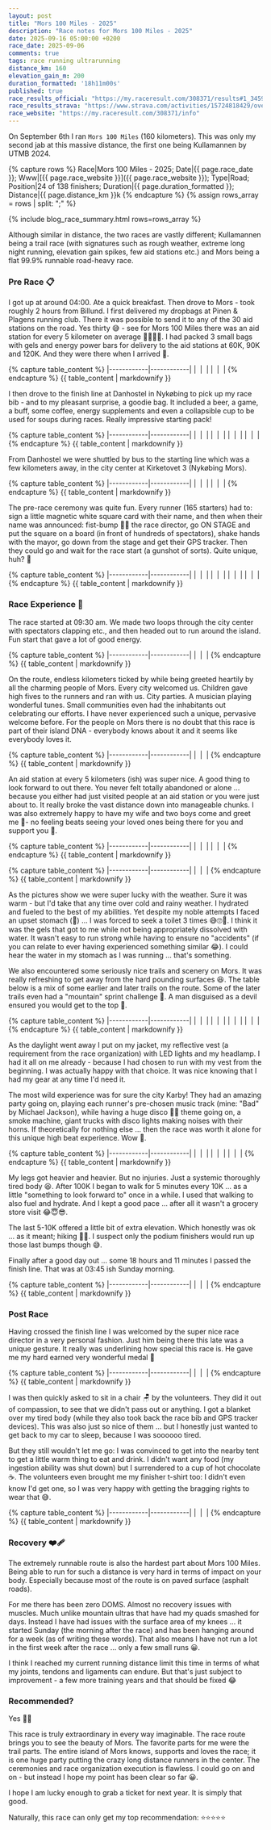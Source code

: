 ```yaml
---
layout: post
title: "Mors 100 Miles - 2025"
description: "Race notes for Mors 100 Miles - 2025"
date: 2025-09-16 05:00:00 +0200
race_date: 2025-09-06
comments: true
tags: race running ultrarunning
distance_km: 160
elevation_gain_m: 200
duration_formatted: '18h11m00s'
published: true
race_results_official: "https://my.raceresult.com/308371/results#1_34594F"
race_results_strava: "https://www.strava.com/activities/15724818429/overview"
race_website: "https://my.raceresult.com/308371/info"
---
```


On September 6th I ran `Mors 100 Miles` (160 kilometers). This was only my second jab at this massive distance, the first one being Kullamannen by UTMB 2024.

{% capture rows %}
Race|Mors 100 Miles - 2025;
Date|{{ page.race_date }};
Www|[{{ page.race_website }}]({{ page.race_website }});
Type|Road;
Position|24 of 138 finishers;
Duration|{{ page.duration_formatted }};
Distance|{{ page.distance_km }}k
{% endcapture %}
{% assign rows_array = rows | split: ";" %}

{% include blog_race_summary.html rows=rows_array %}

Although similar in distance, the two races are vastly different; Kullamannen being a trail race (with signatures such as rough weather, extreme long night running, elevation gain spikes, few aid stations etc.) and Mors being a flat 99.9% runnable road-heavy race.

### Pre Race 📋

I got up at around 04:00. Ate a quick breakfast. Then drove to Mors - took roughly 2 hours from Billund. I first delivered my dropbags at Pinen & Plagens running club. There it was possible to send it to any of the 30 aid stations on the road. Yes thirty 😅 - see for Mors 100 Miles there was an aid station for every 5 kilometer on average 👌🏻👏🏻. I had packed 3 small bags with gels and energy power bars for delivery to the aid stations at 60K, 90K and 120K. And they were there when I arrived 🤗.

{% capture table_content %}
|------------|------------|
| <img src="/img_running/2025-09-06/IMG_7978.jpg" data-src="/img_running/2025-09-06/IMG_7978.jpg" alt="" class="spotlight w-100 pl-2 pr-2" style="max-width: 350px" /> | <img src="/img_running/2025-09-06/IMG_7980.jpg" data-src="/img_running/2025-09-06/IMG_7980.jpg" alt="" class="spotlight w-100 pl-2 pr-2" style="max-width: 350px" /> |
| <img src="/img_running/2025-09-06/IMG_7983.jpg" data-src="/img_running/2025-09-06/IMG_7983.jpg" alt="" class="spotlight w-100 pl-2 pr-2" style="max-width: 350px" /> | <img src="/img_running/2025-09-06/IMG_7984.jpg" data-src="/img_running/2025-09-06/IMG_7984.jpg" alt="" class="spotlight w-100 pl-2 pr-2" style="max-width: 350px" /> |
{% endcapture %}
{{ table_content | markdownify }} 

I then drove to the finish line at Danhostel in Nykøbing to pick up my race bib - and to my pleasant surprise, a goodie bag. It included a beer, a game, a buff, some coffee, energy supplements and even a collapsible cup to be used for soups during races. Really impressive starting pack! 

{% capture table_content %}
|------------|------------|
| <img src="/img_running/2025-09-06/IMG_7990.jpg" data-src="/img_running/2025-09-06/IMG_7990.jpg" alt="" class="spotlight w-100 pl-2 pr-2" style="max-width: 350px" /> | <img src="/img_running/2025-09-06/IMG_7991.jpg" data-src="/img_running/2025-09-06/IMG_7991.jpg" alt="" class="spotlight w-100 pl-2 pr-2" style="max-width: 350px" /> |
| <img src="/img_running/2025-09-06/IMG_7992.jpg" data-src="/img_running/2025-09-06/IMG_7992.jpg" alt="" class="spotlight w-100 pl-2 pr-2" style="max-width: 350px" /> | <img src="/img_running/2025-09-06/IMG_7993.jpg" data-src="/img_running/2025-09-06/IMG_7993.jpg" alt="" class="spotlight w-100 pl-2 pr-2" style="max-width: 350px" /> |
| <img src="/img_running/2025-09-06/IMG_7994.jpg" data-src="/img_running/2025-09-06/IMG_7994.jpg" alt="" class="spotlight w-100 pl-2 pr-2" style="max-width: 350px" /> | <img src="/img_running/2025-09-06/IMG_7995.jpg" data-src="/img_running/2025-09-06/IMG_7995.jpg" alt="" class="spotlight w-100 pl-2 pr-2" style="max-width: 350px" /> |
| <img src="/img_running/2025-09-06/IMG_7988.jpg" data-src="/img_running/2025-09-06/IMG_7988.jpg" alt="" class="spotlight w-100 pl-2 pr-2" style="max-width: 350px" /> | <img src="/img_running/2025-09-06/IMG_7997.jpg" data-src="/img_running/2025-09-06/IMG_7997.jpg" alt="" class="spotlight w-100 pl-2 pr-2" style="max-width: 350px" /> |
{% endcapture %}
{{ table_content | markdownify }}

From Danhostel we were shuttled by bus to the starting line which was a few kilometers away, in the city center at Kirketovet 3 (Nykøbing Mors). 

{% capture table_content %}
|------------|------------|
| <img src="/img_running/2025-09-06/IMG_7985.jpg" data-src="/img_running/2025-09-06/IMG_7985.jpg" alt="" class="spotlight w-100 pl-2 pr-2" style="max-width: 350px" /> | <img src="/img_running/2025-09-06/IMG_7986.jpg" data-src="/img_running/2025-09-06/IMG_7986.jpg" alt="" class="spotlight w-100 pl-2 pr-2" style="max-width: 350px" /> |
| <img src="/img_running/2025-09-06/IMG_7998.jpg" data-src="/img_running/2025-09-06/IMG_7998.jpg" alt="" class="spotlight w-100 pl-2 pr-2" style="max-width: 350px" /> | <img src="/img_running/2025-09-06/IMG_7999.jpg" data-src="/img_running/2025-09-06/IMG_7999.jpg" alt="" class="spotlight w-100 pl-2 pr-2" style="max-width: 350px" /> |
{% endcapture %}
{{ table_content | markdownify }}

The pre-race ceremony was quite fun. Every runner (165 starters) had to: sign a little magnetic white square card with their name, and then when their name was announced: fist-bump 👊🏽 the race director, go ON STAGE and put the square on a board (in front of hundreds of spectators), shake hands with the mayor, go down from the stage and get their GPS tracker. Then they could go and wait for the race start (a gunshot of sorts). Quite unique, huh? 🤣

{% capture table_content %}
|------------|------------|
| <img src="/img_running/2025-09-06/IMG_8001.jpg" data-src="/img_running/2025-09-06/IMG_8001.jpg" alt="" class="spotlight w-100 pl-2 pr-2" style="max-width: 350px" /> | <img src="/img_running/2025-09-06/IMG_8002.jpg" data-src="/img_running/2025-09-06/IMG_8002.jpg" alt="" class="spotlight w-100 pl-2 pr-2" style="max-width: 350px" /> |
| <img src="/img_running/2025-09-06/IMG_8012.jpg" data-src="/img_running/2025-09-06/IMG_8012.jpg" alt="" class="spotlight w-100 pl-2 pr-2" style="max-width: 350px" /> | <img src="/img_running/2025-09-06/IMG_8014.jpg" data-src="/img_running/2025-09-06/IMG_8014.jpg" alt="" class="spotlight w-100 pl-2 pr-2" style="max-width: 350px" /> |
| <img src="/img_running/2025-09-06/IMG_8017.jpg" data-src="/img_running/2025-09-06/IMG_8017.jpg" alt="" class="spotlight w-100 pl-2 pr-2" style="max-width: 350px" /> | <img src="/img_running/2025-09-06/IMG_8018.jpg" data-src="/img_running/2025-09-06/IMG_8018.jpg" alt="" class="spotlight w-100 pl-2 pr-2" style="max-width: 350px" /> |
| <img src="/img_running/2025-09-06/IMG_8019.jpg" data-src="/img_running/2025-09-06/IMG_8019.jpg" alt="" class="spotlight w-100 pl-2 pr-2" style="max-width: 350px" /> | <img src="/img_running/2025-09-06/IMG_8022.jpg" data-src="/img_running/2025-09-06/IMG_8022.jpg" alt="" class="spotlight w-100 pl-2 pr-2" style="max-width: 350px" /> |
{% endcapture %}
{{ table_content | markdownify }}

### Race Experience 🌟

The race started at 09:30 am. We made two loops through the city center with spectators clapping etc., and then headed out to run around the island. Fun start that gave a lot of good energy. 

{% capture table_content %}
|------------|------------|
| <img src="/img_running/2025-09-06/IMG_8024.jpg" data-src="/img_running/2025-09-06/IMG_8024.jpg" alt="" class="spotlight w-100 pl-2 pr-2" style="max-width: 350px" /> | <img src="/img_running/2025-09-06/IMG_8025.jpg" data-src="/img_running/2025-09-06/IMG_8025.jpg" alt="" class="spotlight w-100 pl-2 pr-2" style="max-width: 350px" /> |
{% endcapture %}
{{ table_content | markdownify }}

On the route, endless kilometers ticked by while being greeted heartily by all the charming people of Mors. Every city welcomed us. Children gave high fives to the runners and ran with us. City parties. A musician playing wonderful tunes. Small communities even had the inhabitants out celebrating our efforts. I have never experienced such a unique, pervasive welcome before. For the people on Mors there is no doubt that this race is part of their island DNA - everybody knows about it and it seems like everybody loves it.

{% capture table_content %}
|------------|------------|
| <img src="/img_running/2025-09-06/IMG_8029.jpg" data-src="/img_running/2025-09-06/IMG_8029.jpg" alt="" class="spotlight w-100 pl-2 pr-2" style="max-width: 350px" /> | <img src="/img_running/2025-09-06/IMG_8032.jpg" data-src="/img_running/2025-09-06/IMG_8032.jpg" alt="" class="spotlight w-100 pl-2 pr-2" style="max-width: 350px" /> |
{% endcapture %}
{{ table_content | markdownify }}

An aid station at every 5 kilometers (ish) was super nice. A good thing to look forward to out there. You never felt totally abandoned or alone … because you either had just visited people at an aid station or you were just about to. It really broke the vast distance down into manageable chunks. I was also extremely happy to have my wife and two boys come and greet me 🥰- no feeling beats seeing your loved ones being there for you and support you 🤗.

{% capture table_content %}
|------------|------------|
| <img src="/img_running/2025-09-06/IMG_1561.jpg" data-src="/img_running/2025-09-06/IMG_1561.jpg" alt="" class="spotlight w-100 pl-2 pr-2" style="max-width: 350px" /> | <img src="/img_running/2025-09-06/IMG_1560.jpg" data-src="/img_running/2025-09-06/IMG_1560.jpg" alt="" class="spotlight w-100 pl-2 pr-2" style="max-width: 350px" /> |
| <img src="/img_running/2025-09-06/IMG_1008.jpg" data-src="/img_running/2025-09-06/IMG_1008.jpg" alt="" class="spotlight w-100 pl-2 pr-2" style="max-width: 350px" /> | <img src="/img_running/2025-09-06/IMG_1562.jpg" data-src="/img_running/2025-09-06/IMG_1562.jpg" alt="" class="spotlight w-100 pl-2 pr-2" style="max-width: 350px" /> |
{% endcapture %}
{{ table_content | markdownify }}

{% capture table_content %}
|------------|------------|
| <img src="/img_running/2025-09-06/IMG_8044.jpg" data-src="/img_running/2025-09-06/IMG_8044.jpg" alt="" class="spotlight w-100 pl-2 pr-2" style="max-width: 350px" /> | <img src="/img_running/2025-09-06/IMG_8047.jpg" data-src="/img_running/2025-09-06/IMG_8047.jpg" alt="" class="spotlight w-100 pl-2 pr-2" style="max-width: 350px" /> |
{% endcapture %}
{{ table_content | markdownify }}

As the pictures show we were super lucky with the weather. Sure it was warm - but I'd take that any time over cold and rainy weather. I hydrated and fueled to the best of my abilities. Yet despite my noble attempts I faced an upset stomach (💩) … I was forced to seek a toilet 3 times 😅🙄🫣. I think it was the gels that got to me while not being appropriately dissolved with water. It wasn't easy to run strong while having to ensure no "accidents" (if you can relate to ever having experienced something similar 😂). I could hear the water in my stomach as I was running … that's something.

We also encountered some seriously nice trails and scenery on Mors. It was really refreshing to get away from the hard pounding surfaces 😆. The table below is a mix of some earlier and later trails on the route. Some of the later trails even had a "mountain" sprint challenge 🐐. A man disguised as a devil ensured you would get to the top 🤭.

{% capture table_content %}
|------------|------------|
| <img src="/img_running/2025-09-06/IMG_8034.jpg" data-src="/img_running/2025-09-06/IMG_8034.jpg" alt="" class="spotlight w-100 pl-2 pr-2" style="max-width: 350px" /> | <img src="/img_running/2025-09-06/IMG_8035.jpg" data-src="/img_running/2025-09-06/IMG_8035.jpg" alt="" class="spotlight w-100 pl-2 pr-2" style="max-width: 350px" /> |
| <img src="/img_running/2025-09-06/IMG_8038.jpg" data-src="/img_running/2025-09-06/IMG_8038.jpg" alt="" class="spotlight w-100 pl-2 pr-2" style="max-width: 350px" /> | <img src="/img_running/2025-09-06/IMG_8040.jpg" data-src="/img_running/2025-09-06/IMG_8040.jpg" alt="" class="spotlight w-100 pl-2 pr-2" style="max-width: 350px" /> |
| <img src="/img_running/2025-09-06/IMG_8059.jpg" data-src="/img_running/2025-09-06/IMG_8059.jpg" alt="" class="spotlight w-100 pl-2 pr-2" style="max-width: 350px" /> | <img src="/img_running/2025-09-06/IMG_8060.jpg" data-src="/img_running/2025-09-06/IMG_8060.jpg" alt="" class="spotlight w-100 pl-2 pr-2" style="max-width: 350px" /> |
| <img src="/img_running/2025-09-06/IMG_8064.jpg" data-src="/img_running/2025-09-06/IMG_8064.jpg" alt="" class="spotlight w-100 pl-2 pr-2" style="max-width: 350px" /> | <img src="/img_running/2025-09-06/IMG_8066.jpg" data-src="/img_running/2025-09-06/IMG_8066.jpg" alt="" class="spotlight w-100 pl-2 pr-2" style="max-width: 350px" /> |
{% endcapture %}
{{ table_content | markdownify }}

As the daylight went away I put on my jacket, my reflective vest (a requirement from the race organization) with LED lights and my headlamp. I had it all on me already - because I had chosen to run with my vest from the beginning. I was actually happy with that choice. It was nice knowing that I had my gear at any time I'd need it.

The most wild experience was for sure the city Karby! They had an amazing party going on, playing each runner's pre-chosen music track (mine: "Bad" by Michael Jackson), while having a huge disco 💃🏻 theme going on, a smoke machine, giant trucks with disco lights making noises with their horns. If theoretically for nothing else … then the race was worth it alone for this unique high beat experience. Wow 🤩.

{% capture table_content %}
|------------|------------|
| <img src="/img_running/2025-09-06/IMG_8080.jpg" data-src="/img_running/2025-09-06/IMG_8080.jpg" alt="" class="spotlight w-100 pl-2 pr-2" style="max-width: 350px" /> | <img src="/img_running/2025-09-06/IMG_8079.jpg" data-src="/img_running/2025-09-06/IMG_8079.jpg" alt="" class="spotlight w-100 pl-2 pr-2" style="max-width: 350px" /> |
| <img src="/img_running/2025-09-06/IMG_8087.jpg" data-src="/img_running/2025-09-06/IMG_8087.jpg" alt="" class="spotlight w-100 pl-2 pr-2" style="max-width: 350px" /> | <img src="/img_running/2025-09-06/IMG_8088.jpg" data-src="/img_running/2025-09-06/IMG_8088.jpg" alt="" class="spotlight w-100 pl-2 pr-2" style="max-width: 350px" /> |
| <img src="/img_running/2025-09-06/IMG_8090.jpg" data-src="/img_running/2025-09-06/IMG_8090.jpg" alt="" class="spotlight w-100 pl-2 pr-2" style="max-width: 350px" /> | <img src="/img_running/2025-09-06/IMG_8094.jpg" data-src="/img_running/2025-09-06/IMG_8094.jpg" alt="" class="spotlight w-100 pl-2 pr-2" style="max-width: 350px" /> |
{% endcapture %}
{{ table_content | markdownify }}

My legs got heavier and heavier. But no injuries. Just a systemic thoroughly tired body 😆. After 100K I began to walk for 5 minutes every 10K … as a little "something to look forward to" once in a while. I used that walking to also fuel and hydrate. And I kept a good pace … after all it wasn't a grocery store visit 😂😇😎.

The last 5-10K offered a little bit of extra elevation. Which honestly was ok … as it meant; hiking 🥾🤪. I suspect only the podium finishers would run up those last bumps though 😅. 

Finally after a good day out … some 18 hours and 11 minutes I passed the finish line. That was at 03:45 ish Sunday morning. 

{% capture table_content %}
|------------|------------|
| <img src="/img_running/2025-09-06/IMG_8099.jpg" data-src="/img_running/2025-09-06/IMG_8099.jpg" alt="" class="spotlight w-100 pl-2 pr-2" style="max-width: 350px" /> | <img src="/img_running/2025-09-06/IMG_8100.jpg" data-src="/img_running/2025-09-06/IMG_8100.jpg" alt="" class="spotlight w-100 pl-2 pr-2" style="max-width: 350px" /> |
{% endcapture %}
{{ table_content | markdownify }}

### Post Race

Having crossed the finish line I was welcomed by the super nice race director in a very personal fashion. Just him being there this late was a unique gesture. It really was underlining how special this race is. He gave me my hard earned very wonderful medal 🥳

{% capture table_content %}
|------------|------------|
| <img src="/img_running/2025-09-06/IMG_8101.jpg" data-src="/img_running/2025-09-06/IMG_8101.jpg" alt="" class="spotlight w-100 pl-2 pr-2" style="max-width: 350px" /> | <img src="/img_running/2025-09-06/IMG_8105.jpg" data-src="/img_running/2025-09-06/IMG_8105.jpg" alt="" class="spotlight w-100 pl-2 pr-2" style="max-width: 350px" /> |
{% endcapture %}
{{ table_content | markdownify }}

I was then quickly asked to sit in a chair 🪑 by the volunteers. They did it out of compassion, to see that we didn't pass out or anything. I got a blanket over my tired body (while they also took back the race bib and GPS tracker devices). This was also just so nice of them … but I honestly just wanted to get back to my car to sleep, because I was soooooo tired. 

But they still wouldn't let me go: I was convinced to get into the nearby tent to get a little warm thing to eat and drink. I didn't want any food (my ingestion ability was shut down) but I surrendered to a cup of hot chocolate ☕️. The volunteers even brought me my finisher t-shirt too: I didn't even know I'd get one, so I was very happy with getting the bragging rights to wear that 😅.

{% capture table_content %}
|------------|------------|
| <img src="/img_running/2025-09-06/IMG_8103.jpg" data-src="/img_running/2025-09-06/IMG_8103.jpg" alt="" class="spotlight w-100 pl-2 pr-2" style="max-width: 350px" /> | <img src="/img_running/2025-09-06/IMG_8104.jpg" data-src="/img_running/2025-09-06/IMG_8104.jpg" alt="" class="spotlight w-100 pl-2 pr-2" style="max-width: 350px" /> |
{% endcapture %}
{{ table_content | markdownify }}

### Recovery ❤️‍🩹 

The extremely runnable route is also the hardest part about Mors 100 Miles. Being able to run for such a distance is very hard in terms of impact on your body. Especially because most of the route is on paved surface (asphalt roads).

For me there has been zero DOMS. Almost no recovery issues with muscles. Much unlike mountain ultras that have had my quads smashed for days. Instead I have had issues with the surface area of my knees … it started Sunday (the morning after the race) and has been hanging around for a week (as of writing these words). That also means I have not run a lot in the first week after the race … only a few small runs 😀.

I think I reached my current running distance limit this time in terms of what my joints, tendons and ligaments can endure. But that's just subject to improvement - a few more training years and that should be fixed 😂

### Recommended?

Yes 👏🏻 

This race is truly extraordinary in every way imaginable. The race route brings you to see the beauty of Mors. The favorite parts for me were the trail parts. The entire island of Mors knows, supports and loves the race; it is one huge party putting the crazy long distance runners in the center. The ceremonies and race organization execution is flawless. I could go on and on - but instead I hope my point has been clear so far 😀. 

I hope I am lucky enough to grab a ticket for next year. It is simply that good.

Naturally, this race can only get my top recommendation: ⭐️⭐️⭐️⭐️⭐️